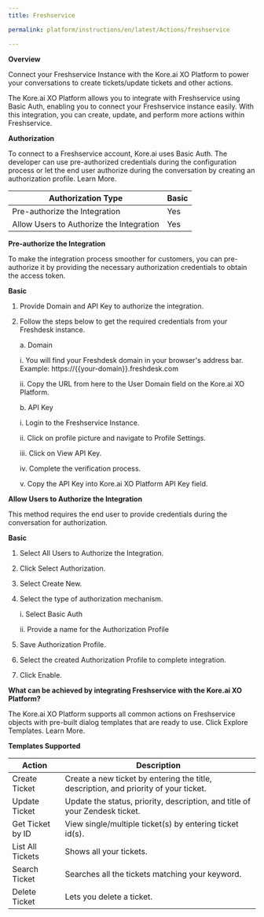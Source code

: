 ```yaml
---
title: Freshservice

permalink: platform/instructions/en/latest/Actions/freshservice

---
```


<container>

**Overview**

Connect your Freshservice Instance with the Kore.ai XO Platform to power your conversations to create tickets/update tickets and other actions.

The Kore.ai XO Platform allows you to integrate with Freshservice using Basic Auth, enabling you to connect your Freshservice instance easily. With this integration, you can create, update, and perform more actions within Freshservice.

</container>

<container>

**Authorization**
 
To connect to a Freshservice account, Kore.ai uses Basic Auth. The developer can use pre-authorized credentials during the configuration process or let the end user authorize during the conversation by creating an authorization profile. Learn More.
 
 
 |Authorization Type                      | Basic |
 |----------------------------------------|-------|
 |Pre-authorize the Integration           |  Yes  |
 |Allow Users to Authorize the Integration|  Yes  |


**Pre-authorize the Integration**
 
 To make the integration process smoother for customers, you can pre-authorize it by providing the necessary authorization credentials to obtain the access token.

**Basic**
 
1. Provide Domain and API Key to authorize the integration.  
2. Follow the steps below to get the required credentials from your Freshdesk instance.
 
   a. Domain
 
      i.   You will find your Freshdesk domain in your browser's address bar. Example: https://{{your-domain}}.freshdesk.com
 
     ii.   Copy the URL from here to the User Domain field on the Kore.ai XO Platform.
 
   b.  API Key
 
      i. Login to the Freshservice Instance.
     
     ii. Click on profile picture and navigate to Profile Settings.
  
    iii. Click on View API Key.
   
     iv. Complete the verification process.
  
      v. Copy the API Key into Kore.ai XO Platform API Key field.
 
 
**Allow Users to Authorize the Integration**
 
This method requires the end user to provide credentials during the conversation for authorization.
 
**Basic**
 
1. Select All Users to Authorize the Integration.
2. Click Select Authorization.
3. Select Create New.
4. Select the type of authorization mechanism. 
 
   i. Select Basic Auth
  
   ii. Provide a name for the Authorization Profile
 
5. Save Authorization Profile.
 
6. Select the created Authorization Profile to complete integration.
 
7. Click Enable.
  
 
</container>
 
<container>

**What can be achieved by integrating Freshservice with the Kore.ai XO Platform?**
 
 The Kore.ai XO Platform supports all common actions on Freshservice objects with pre-built dialog templates that are ready to use. Click Explore Templates. Learn More.
 
**Templates Supported**

| Action           | Description            |
|------------------|------------------------|
|Create Ticket     |Create a new ticket by entering the title, description, and priority of your ticket.|
|Update Ticket     |Update the status, priority, description, and title of your Zendesk ticket.|
|Get Ticket by ID |View single/multiple ticket(s) by entering ticket id(s).|
|List All Tickets  |Shows all your tickets.|
|Search Ticket     |Searches all the tickets matching your keyword.|
|Delete Ticket     |Lets you delete a ticket.|

</container>

